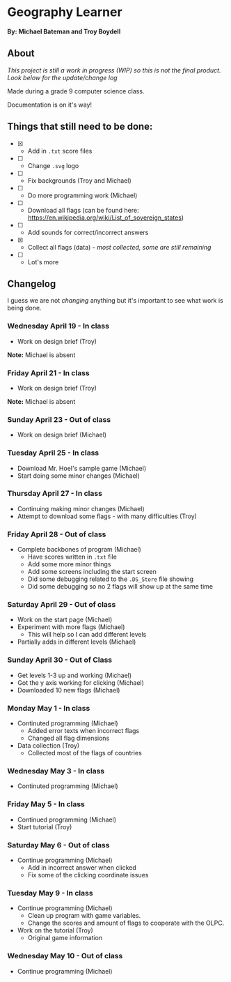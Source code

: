 # Geography Learner
__By: Michael Bateman and Troy Boydell__
## About

_This project is still a work in progress (WIP) so this is not the final product.  Look below for the update/change log_

Made during a grade 9 computer science class.

Documentation is on it's way!

## Things that still need to be done:

- [x] - Add in `.txt` score files
- [ ] - Change `.svg` logo
- [ ] - Fix backgrounds (Troy and Michael)
- [ ] - Do more programming work (Michael)
- [ ] - Download all flags (can be found here: https://en.wikipedia.org/wiki/List_of_sovereign_states)
- [ ] - Add sounds for correct/incorrect answers
- [x] - Collect all flags (data) _- most collected, some are still remaining_
- [ ] - Lot's more

## Changelog
I guess we are not _changing_ anything but it's important to see what work is being done.
### Wednesday April 19 - In class

* Work on design brief (Troy)

__Note:__ Michael is absent

### Friday April 21 - In class

* Work on design brief (Troy)

__Note:__ Michael is absent

### Sunday April 23 - Out of class

* Work on design brief (Michael)

### Tuesday April 25 - In class

* Download Mr. Hoel's sample game (Michael)
* Start doing some minor changes (Michael)

### Thursday April 27 - In class

* Continuing making minor changes (Michael)
* Attempt to download some flags - with many difficulties (Troy)

### Friday April 28 - Out of class

* Complete backbones of program (Michael)
  - Have scores written in `.txt` file
  - Add some more minor things
  - Add some screens including the start screen
  - Did some debugging related to the `.DS_Store` file showing
  - Did some debugging so no 2 flags will show up at the same time
  
### Saturday April 29 - Out of class

* Work on the start page (Michael)
* Experiment with more flags (Michael)
  - This will help so I can add different levels
* Partially adds in different levels (Michael)

### Sunday April 30 - Out of Class

* Get levels 1-3 up and working (Michael)
* Got the y axis working for clicking (Michael)
* Downloaded 10 new flags (Michael)

### Monday May 1 - In class

* Continuted programming (Michael)
	- Added error texts when incorrect flags
	- Changed all flag dimensions
* Data collection (Troy)
	- Collected most of the flags of countries

### Wednesday May 3 - In class

* Continuted programming (Michael)

### Friday May 5 - In class

* Continued programming (Michael)
* Start tutorial (Troy)

### Saturday May 6 - Out of class

* Continue programming (Michael)
	- Add in incorrect answer when clicked
	- Fix some of the clicking coordinate issues

### Tuesday May 9 - In class

* Continue programming (Michael)
  - Clean up program with game variables.
  - Change the scores and amount of flags to cooperate with the OLPC.
* Work on the tutorial (Troy)
  - Original game information

### Wednesday May 10 - Out of class

* Continue programming (Michael)
